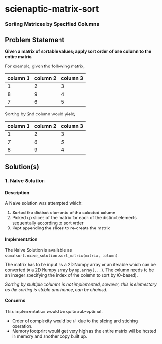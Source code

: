 # scienaptic-matrix-sort
### Sorting Matrices by Specified Columns

## Problem Statement
**Given a matrix of sortable values; apply sort order of one column to the entire matrix.**

For example, given the following matrix;

| column 1 | column 2 | column 3 |
|----------|----------|----------|
|    1     |    2     |    3     |
|    8     |    9     |    4     |
|    7     |    6     |    5     |

Sorting by 2nd column would yield;

| column 1 | column 2 | column 3 |
|----------|----------|----------|
|    1     |    2     |    3     |
|   *7*    |   *6*    |   *5*    |
|    8     |    9     |    4     |

## Solution(s)
### 1. Naive Solution
#### Description
A Naive solution was attempted which:
1. Sorted the distinct elements of the selected column
2. Picked up slices of the matrix for each of the distinct elements sequentially according to sort order
3. Kept appending the slices to re-create the matrix

#### Implementation
The Naive Solution is available as `scmatsort.naive_solution.sort_matrix(matrix, column)`.

The matrix has to be input as a 2D Numpy array or an iterable which can be converted to a 2D Numpy array by `np.array(...)`.
The column needs to be an integer specifying the index of the column to sort by (0-based).

*Sorting by multiple columns is not implemented, however, this is elementary as the sorting is stable and hence, can be chained.*

#### Concerns
This implementation would be quite sub-optimal.
- Order of complexity would be `n²` due to the slicing and stiching operation.
- Memory footprint would get very high as the entire matrix will be hosted in memory and another copy built up.

